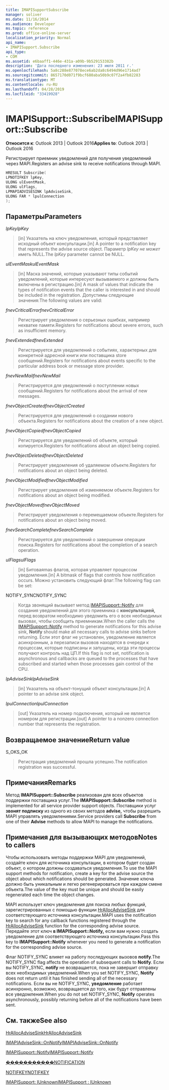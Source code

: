 ```yaml
---
title: IMAPISupportSubscribe
manager: soliver
ms.date: 11/16/2014
ms.audience: Developer
ms.topic: reference
ms.prod: office-online-server
localization_priority: Normal
api_name:
- IMAPISupport.Subscribe
api_type:
- COM
ms.assetid: e6baaff1-446e-431a-a09b-9b529153382b
description: 'Дата последнего изменения: 23 июля 2011 г.'
ms.openlocfilehash: 5a8c288e877078ece6ab2da8c6494d96e1714ad7
ms.sourcegitcommit: 8657170d071f9bcf680aba50b9c07f2a4fb82283
ms.translationtype: MT
ms.contentlocale: ru-RU
ms.lasthandoff: 04/28/2019
ms.locfileid: "33419928"
---
```

# <a name="imapisupportsubscribe"></a><span data-ttu-id="dfaa1-103">IMAPISupport::Subscribe</span><span class="sxs-lookup"><span data-stu-id="dfaa1-103">IMAPISupport::Subscribe</span></span>

  
  
<span data-ttu-id="dfaa1-104">**Относится к**: Outlook 2013 | Outlook 2016</span><span class="sxs-lookup"><span data-stu-id="dfaa1-104">**Applies to**: Outlook 2013 | Outlook 2016</span></span> 
  
<span data-ttu-id="dfaa1-105">Регистрирует приемник уведомлений для получения уведомлений через MAPI.</span><span class="sxs-lookup"><span data-stu-id="dfaa1-105">Registers an advise sink to receive notifications through MAPI.</span></span>
  
```cpp
HRESULT Subscribe(
LPNOTIFKEY lpKey,
ULONG ulEventMask,
ULONG ulFlags,
LPMAPIADVISESINK lpAdviseSink,
ULONG FAR * lpulConnection
);
```

## <a name="parameters"></a><span data-ttu-id="dfaa1-106">Параметры</span><span class="sxs-lookup"><span data-stu-id="dfaa1-106">Parameters</span></span>

 <span data-ttu-id="dfaa1-107">_lpKey_</span><span class="sxs-lookup"><span data-stu-id="dfaa1-107">_lpKey_</span></span>
  
> <span data-ttu-id="dfaa1-108">[in] Указатель на ключ уведомления, который представляет исходный объект консультации.</span><span class="sxs-lookup"><span data-stu-id="dfaa1-108">[in] A pointer to a notification key that represents the advise source object.</span></span> <span data-ttu-id="dfaa1-109">Параметр  _lpKey не может_ иметь NULL.</span><span class="sxs-lookup"><span data-stu-id="dfaa1-109">The  _lpKey_ parameter cannot be NULL.</span></span> 
    
 <span data-ttu-id="dfaa1-110">_ulEventMask_</span><span class="sxs-lookup"><span data-stu-id="dfaa1-110">_ulEventMask_</span></span>
  
> <span data-ttu-id="dfaa1-111">[in] Маска значений, которые указывают типы событий уведомлений, которые интересуют вызываемого и должны быть включены в регистрацию.</span><span class="sxs-lookup"><span data-stu-id="dfaa1-111">[in] A mask of values that indicate the types of notification events that the caller is interested in and should be included in the registration.</span></span> <span data-ttu-id="dfaa1-112">Допустимы следующие значения:</span><span class="sxs-lookup"><span data-stu-id="dfaa1-112">The following values are valid:</span></span>
    
 <span data-ttu-id="dfaa1-113">_fnevCriticalError_</span><span class="sxs-lookup"><span data-stu-id="dfaa1-113">_fnevCriticalError_</span></span>
  
> <span data-ttu-id="dfaa1-114">Регистрирует уведомления о серьезных ошибках, например нехватке памяти.</span><span class="sxs-lookup"><span data-stu-id="dfaa1-114">Registers for notifications about severe errors, such as insufficient memory.</span></span>
    
 <span data-ttu-id="dfaa1-115">_fnevExtended_</span><span class="sxs-lookup"><span data-stu-id="dfaa1-115">_fnevExtended_</span></span>
  
> <span data-ttu-id="dfaa1-116">Регистрируется для уведомлений о событиях, характерных для конкретной адресной книги или поставщика store сообщений.</span><span class="sxs-lookup"><span data-stu-id="dfaa1-116">Registers for notifications about events specific to the particular address book or message store provider.</span></span>
    
 <span data-ttu-id="dfaa1-117">_fnevNewMail_</span><span class="sxs-lookup"><span data-stu-id="dfaa1-117">_fnevNewMail_</span></span>
  
> <span data-ttu-id="dfaa1-118">Регистрируется для уведомлений о поступлении новых сообщений.</span><span class="sxs-lookup"><span data-stu-id="dfaa1-118">Registers for notifications about the arrival of new messages.</span></span> 
    
 <span data-ttu-id="dfaa1-119">_fnevObjectCreated_</span><span class="sxs-lookup"><span data-stu-id="dfaa1-119">_fnevObjectCreated_</span></span>
  
> <span data-ttu-id="dfaa1-120">Регистрируется для уведомлений о создании нового объекта.</span><span class="sxs-lookup"><span data-stu-id="dfaa1-120">Registers for notifications about the creation of a new object.</span></span>
    
 <span data-ttu-id="dfaa1-121">_fnevObjectCopied_</span><span class="sxs-lookup"><span data-stu-id="dfaa1-121">_fnevObjectCopied_</span></span>
  
> <span data-ttu-id="dfaa1-122">Регистрируется для уведомлений об объекте, который копируется.</span><span class="sxs-lookup"><span data-stu-id="dfaa1-122">Registers for notifications about an object being copied.</span></span>
    
 <span data-ttu-id="dfaa1-123">_fnevObjectDeleted_</span><span class="sxs-lookup"><span data-stu-id="dfaa1-123">_fnevObjectDeleted_</span></span>
  
> <span data-ttu-id="dfaa1-124">Регистрирует уведомления об удаляемом объекте.</span><span class="sxs-lookup"><span data-stu-id="dfaa1-124">Registers for notifications about an object being deleted.</span></span>
    
 <span data-ttu-id="dfaa1-125">_fnevObjectModified_</span><span class="sxs-lookup"><span data-stu-id="dfaa1-125">_fnevObjectModified_</span></span>
  
> <span data-ttu-id="dfaa1-126">Регистрирует уведомления об изменяемом объекте.</span><span class="sxs-lookup"><span data-stu-id="dfaa1-126">Registers for notifications about an object being modified.</span></span>
    
 <span data-ttu-id="dfaa1-127">_fnevObjectMoved_</span><span class="sxs-lookup"><span data-stu-id="dfaa1-127">_fnevObjectMoved_</span></span>
  
> <span data-ttu-id="dfaa1-128">Регистрирует уведомления о перемещаемом объекте.</span><span class="sxs-lookup"><span data-stu-id="dfaa1-128">Registers for notifications about an object being moved.</span></span>
    
 <span data-ttu-id="dfaa1-129">_fnevSearchComplete_</span><span class="sxs-lookup"><span data-stu-id="dfaa1-129">_fnevSearchComplete_</span></span>
  
> <span data-ttu-id="dfaa1-130">Регистрируется для уведомлений о завершении операции поиска.</span><span class="sxs-lookup"><span data-stu-id="dfaa1-130">Registers for notifications about the completion of a search operation.</span></span>
    
 <span data-ttu-id="dfaa1-131">_ulFlags_</span><span class="sxs-lookup"><span data-stu-id="dfaa1-131">_ulFlags_</span></span>
  
> <span data-ttu-id="dfaa1-132">[in] Битоваяmas флагов, которая управляет процессом уведомления.</span><span class="sxs-lookup"><span data-stu-id="dfaa1-132">[in] A bitmask of flags that controls how notification occurs.</span></span> <span data-ttu-id="dfaa1-133">Можно установить следующий флаг:</span><span class="sxs-lookup"><span data-stu-id="dfaa1-133">The following flag can be set:</span></span>
    
<span data-ttu-id="dfaa1-134">NOTIFY_SYNC</span><span class="sxs-lookup"><span data-stu-id="dfaa1-134">NOTIFY_SYNC</span></span> 
  
> <span data-ttu-id="dfaa1-135">Когда звонящий вызывает метод [IMAPISupport::Notify](imapisupport-notify.md) для создания уведомлений для этого приемника с **консультацией,** перед возвратом необходимо уведомить его о всех необходимых вызовах, чтобы сообщить приемникам.</span><span class="sxs-lookup"><span data-stu-id="dfaa1-135">When the caller calls the [IMAPISupport::Notify](imapisupport-notify.md) method to generate notifications for this advise sink, **Notify** should make all necessary calls to advise sinks before returning.</span></span> <span data-ttu-id="dfaa1-136">Если этот флаг не установлен, уведомление является асинхронным, а перезаписи вызовов находятся в очереди к процессам, которые подписаны и запущены, когда эти процессы получают контроль над ЦП.</span><span class="sxs-lookup"><span data-stu-id="dfaa1-136">If this flag is not set, notification is asynchronous and callbacks are queued to the processes that have subscribed and started when those processes gain control of the CPU.</span></span> 
    
 <span data-ttu-id="dfaa1-137">_lpAdviseSink_</span><span class="sxs-lookup"><span data-stu-id="dfaa1-137">_lpAdviseSink_</span></span>
  
> <span data-ttu-id="dfaa1-138">[in] Указатель на объект-тонущий объект консультации.</span><span class="sxs-lookup"><span data-stu-id="dfaa1-138">[in] A pointer to an advise sink object.</span></span> 
    
 <span data-ttu-id="dfaa1-139">_lpulConnection_</span><span class="sxs-lookup"><span data-stu-id="dfaa1-139">_lpulConnection_</span></span>
  
> <span data-ttu-id="dfaa1-140">[out] Указатель на номер подключения, который не является номером для регистрации.</span><span class="sxs-lookup"><span data-stu-id="dfaa1-140">[out] A pointer to a nonzero connection number that represents the registration.</span></span>
    
## <a name="return-value"></a><span data-ttu-id="dfaa1-141">Возвращаемое значение</span><span class="sxs-lookup"><span data-stu-id="dfaa1-141">Return value</span></span>

<span data-ttu-id="dfaa1-142">S_OK</span><span class="sxs-lookup"><span data-stu-id="dfaa1-142">S_OK</span></span> 
  
> <span data-ttu-id="dfaa1-143">Регистрация уведомлений прошла успешно.</span><span class="sxs-lookup"><span data-stu-id="dfaa1-143">The notification registration was successful.</span></span>
    
## <a name="remarks"></a><span data-ttu-id="dfaa1-144">Примечания</span><span class="sxs-lookup"><span data-stu-id="dfaa1-144">Remarks</span></span>

<span data-ttu-id="dfaa1-145">Метод **IMAPISupport::Subscribe** реализован для всех объектов поддержки поставщика услуг.</span><span class="sxs-lookup"><span data-stu-id="dfaa1-145">The **IMAPISupport::Subscribe** method is implemented for all service provider support objects.</span></span> <span data-ttu-id="dfaa1-146">Поставщики услуг **звонят подписку** из одного из своих методов **advise,** чтобы разрешить MAPI управлять уведомлениями.</span><span class="sxs-lookup"><span data-stu-id="dfaa1-146">Service providers call **Subscribe** from one of their **Advise** methods to allow MAPI to manage the notifications.</span></span> 
  
## <a name="notes-to-callers"></a><span data-ttu-id="dfaa1-147">Примечания для вызывающих методов</span><span class="sxs-lookup"><span data-stu-id="dfaa1-147">Notes to callers</span></span>

<span data-ttu-id="dfaa1-148">Чтобы использовать методы поддержки MAPI для уведомлений, создайте ключ для источника консультации, в котором будет создан объект, о котором должны создаваться уведомления.</span><span class="sxs-lookup"><span data-stu-id="dfaa1-148">To use the MAPI support methods for notification, create a key for the advise source the object about which notifications should be generated.</span></span> <span data-ttu-id="dfaa1-149">Значение ключа должно быть уникальным и легко регенерироваться при каждом смене объекта.</span><span class="sxs-lookup"><span data-stu-id="dfaa1-149">The value of the key must be unique and should be easily regenerated each time the object changes.</span></span> 
  
<span data-ttu-id="dfaa1-150">MAPI использует ключ уведомления для поиска любых функций, зарегистрированных с помощью функции [HrAllocAdviseSink](hrallocadvisesink.md) для соответствующего источника консультации.</span><span class="sxs-lookup"><span data-stu-id="dfaa1-150">MAPI uses the notification key to search for any callback functions registered through the [HrAllocAdviseSink](hrallocadvisesink.md) function for the corresponding advise source.</span></span> <span data-ttu-id="dfaa1-151">Передайте этот ключ **в IMAPISupport::Notify,** если вам нужно создать уведомление для соответствующего источника консультации.</span><span class="sxs-lookup"><span data-stu-id="dfaa1-151">Pass this key to **IMAPISupport::Notify** whenever you need to generate a notification for the corresponding advise source.</span></span> 
  
<span data-ttu-id="dfaa1-152">Флаг NOTIFY_SYNC влияет на работу последующих вызовов **notify**.</span><span class="sxs-lookup"><span data-stu-id="dfaa1-152">The NOTIFY_SYNC flag affects the operation of subsequent calls to **Notify**.</span></span> <span data-ttu-id="dfaa1-153">Если вы NOTIFY_SYNC, **notify** не возвращается, пока не завершит отправку всех необходимых уведомлений.</span><span class="sxs-lookup"><span data-stu-id="dfaa1-153">When you set NOTIFY_SYNC, **Notify** does not return until it has finished sending all of the necessary notifications.</span></span> <span data-ttu-id="dfaa1-154">Если вы не NOTIFY_SYNC, **уведомление** работает асинхронно, возможно, возвращается до того, как будут отправлены все уведомления.</span><span class="sxs-lookup"><span data-stu-id="dfaa1-154">When you do not set NOTIFY_SYNC, **Notify** operates asynchronously, possibly returning before all of the notifications have been sent.</span></span> 
  
## <a name="see-also"></a><span data-ttu-id="dfaa1-155">См. также</span><span class="sxs-lookup"><span data-stu-id="dfaa1-155">See also</span></span>



[<span data-ttu-id="dfaa1-156">HrAllocAdviseSink</span><span class="sxs-lookup"><span data-stu-id="dfaa1-156">HrAllocAdviseSink</span></span>](hrallocadvisesink.md)
  
[<span data-ttu-id="dfaa1-157">IMAPIAdviseSink::OnNotify</span><span class="sxs-lookup"><span data-stu-id="dfaa1-157">IMAPIAdviseSink::OnNotify</span></span>](imapiadvisesink-onnotify.md)
  
[<span data-ttu-id="dfaa1-158">IMAPISupport::Notify</span><span class="sxs-lookup"><span data-stu-id="dfaa1-158">IMAPISupport::Notify</span></span>](imapisupport-notify.md)
  
[<span data-ttu-id="dfaa1-159">�����������</span><span class="sxs-lookup"><span data-stu-id="dfaa1-159">NOTIFICATION</span></span>](notification.md)
  
[<span data-ttu-id="dfaa1-160">NOTIFKEY</span><span class="sxs-lookup"><span data-stu-id="dfaa1-160">NOTIFKEY</span></span>](notifkey.md)
  
[<span data-ttu-id="dfaa1-161">IMAPISupport: IUnknown</span><span class="sxs-lookup"><span data-stu-id="dfaa1-161">IMAPISupport : IUnknown</span></span>](imapisupportiunknown.md)

